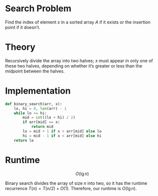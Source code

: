 # Search Problem
Find the index of element $x$ in a sorted array $A$ if it exists or the insertion point if it doesn’t.

# Theory
Recursively divide the array into two halves; $x$ must appear in only one of these two halves, depending on whether it’s greater or less than the midpoint between the halves.

# Implementation
```python
def binary_search(arr, x):
	lo, hi = 0, len(arr) - 1
	while lo <= hi:
		mid = int((lo + hi) / 2)
		if arr[mid] == x:
			return mid
		lo = mid + 1 if x > arr[mid] else lo
		hi = mid - 1 if x < arr[mid] else hi
	return lo
```

# Runtime
$$ O(\lg n) $$

Binary search divides the array of size $n$ into two, so it has the runtime recurrence $T(n) = T(n/2) + O(1)$. Therefore, our runtime is $O(\lg n)$.
